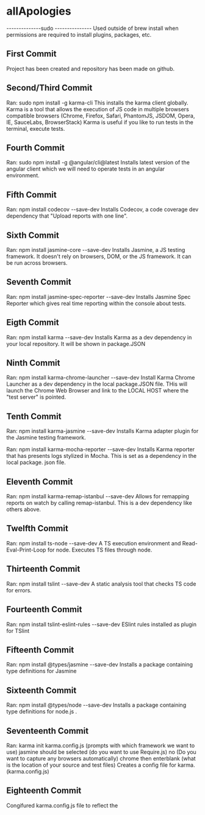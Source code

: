# allApologies

--------------sudo ---------------
  Used outside of brew install when permissions are required to install plugins, packages, etc.

## First Commit 
  Project has been created and repository has been made on github.
  
## Second/Third Commit
  Ran: sudo npm install -g karma-cli
  This installs the karma client globally.  Karma is a tool that allows the execution of JS code in multiple browsers
     compatible browsers (Chrome, Firefox, Safari, PhantomJS, JSDOM, Opera, IE, SauceLabs, BrowserStack)
  Karma is useful if you like to run tests in the terminal, execute tests.
  
## Fourth Commit
  Ran: sudo npm install -g @angular/cli@latest
  Installs latest version of the angular client which we will need to operate tests in an angular environment.
  
## Fifth Commit
  Ran: npm install codecov --save-dev
  Installs Codecov, a code coverage dev dependency that "Upload reports with one line".
  
## Sixth Commit
  Ran: npm install jasmine-core --save-dev
  Installs Jasmine, a JS testing framework.  It doesn't rely on browsers, DOM, or the JS framework.  It can be run 
  across browsers.
  
## Seventh Commit
  Ran: npm install jasmine-spec-reporter --save-dev
  Installs Jasmine Spec Reporter which gives real time reporting within the console about tests.  
  
## Eigth Commit
  Ran: npm install karma --save-dev
  Installs Karma as a dev dependency in your local repository.  It will be shown in package.JSON

## Ninth Commit
  Ran: npm install karma-chrome-launcher --save-dev
  Install Karma Chrome Launcher as a dev dependency in the local package.JSON file.
  THis will launch the Chrome Web Browser and link to the LOCAL HOST where the "test server" is pointed.

## Tenth Commit
  Ran: npm install karma-jasmine --save-dev
  Installs Karma adapter plugin for the Jasmine testing framework.
  
  Ran: npm install karma-mocha-reporter --save-dev
  Installs Karma reporter that has presents logs stylized in Mocha.  This is set as a dependency in the local package.
  json file.
  
## Eleventh Commit
  Ran: npm install karma-remap-istanbul --save-dev
  Allows for remapping reports on watch by calling remap-istanbul.  This is a dev dependency like others above.
  
## Twelfth Commit 
  Ran: npm install ts-node --save-dev
  A TS execution environment and  Read-Eval-Print-Loop for node.  Executes TS files through node.
  
## Thirteenth Commit 
  Ran: npm install tslint --save-dev
  A static analysis tool that checks TS code for errors.  

## Fourteenth Commit
  Ran: npm install tslint-eslint-rules --save-dev
  ESlint rules installed as plugin for TSlint

## Fifteenth Commit
  Ran: npm install @types/jasmine --save-dev
  Installs a package containing type definitions for Jasmine

## Sixteenth Commit
  Ran: npm install @types/node --save-dev
  Installs a package containing type definitions for node.js .

## Seventeenth Commit
  Ran: karma init karma.config.js  (prompts with which framework we want to use)  jasmine should be selected
    (do you want to use Require.js)  no     (Do you want to capture any browsers automatically) chrome  then enterblank
    (what is the location of your source and test files)
  Creates a config file for karma.     (karma.config.js)
  
## Eighteenth Commit
  Congifured karma.config.js file to reflect the 
